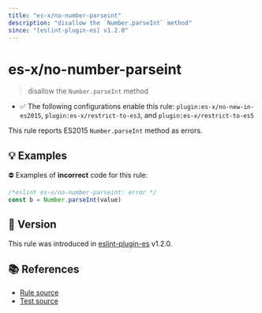 ```yaml
---
title: "es-x/no-number-parseint"
description: "disallow the `Number.parseInt` method"
since: "[eslint-plugin-es] v1.2.0"
---
```


# es-x/no-number-parseint
> disallow the `Number.parseInt` method

- ✅ The following configurations enable this rule: `plugin:es-x/no-new-in-es2015`, `plugin:es-x/restrict-to-es3`, and `plugin:es-x/restrict-to-es5`

This rule reports ES2015 `Number.parseInt` method as errors.

## 💡 Examples

⛔ Examples of **incorrect** code for this rule:

<eslint-playground type="bad">

```js
/*eslint es-x/no-number-parseint: error */
const b = Number.parseInt(value)
```

</eslint-playground>

## 🚀 Version

This rule was introduced in [eslint-plugin-es] v1.2.0.

[eslint-plugin-es]: https://github.com/mysticatea/eslint-plugin-es

## 📚 References

- [Rule source](https://github.com/eslint-community/eslint-plugin-es-x/blob/master/lib/rules/no-number-parseint.js)
- [Test source](https://github.com/eslint-community/eslint-plugin-es-x/blob/master/tests/lib/rules/no-number-parseint.js)
